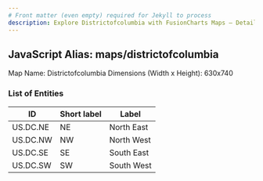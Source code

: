 ```yaml
---
# Front matter (even empty) required for Jekyll to process
description: Explore Districtofcolumbia with FusionCharts Maps – Detailed features for seamless integration. Try now & enhance your data visualization today! 
---
```


## JavaScript Alias: maps/districtofcolumbia

Map Name: Districtofcolumbia
Dimensions (Width x Height): 630x740





### List of Entities

ID | Short label | Label
---|---|---|
US.DC.NE|NE|North East
US.DC.NW|NW|North West
US.DC.SE|SE|South East
US.DC.SW|SW|South West

